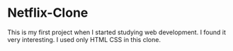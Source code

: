 # Netflix-Clone
This is my first project when I started studying web development. I found it very interesting. I used only HTML CSS in this clone.
